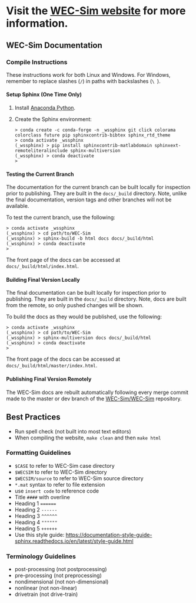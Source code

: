 # Visit the [WEC-Sim website](http://wec-sim.github.io/WEC-Sim) for more information.

## WEC-Sim Documentation

### Compile Instructions

These instructions work for both Linux and Windows. For Windows, remember to
replace slashes (`/`) in paths with backslashes (`\ `).

#### Setup Sphinx (One Time Only)

1. Install [Anaconda Python](https://www.anaconda.com/distribution/).

2. Create the Sphinx environment:
   
   ```
   > conda create -c conda-forge -n _wssphinx git click colorama colorclass future pip sphinxcontrib-bibtex sphinx_rtd_theme 
   > conda activate _wssphinx
   (_wssphinx) > pip install sphinxcontrib-matlabdomain sphinxext-remoteliteralinclude sphinx-multiversion
   (_wssphinx) > conda deactivate
   >
   ```

#### Testing the Current Branch

The documentation for the current branch can be built locally for inspection 
prior to publishing. They are built in the `docs/_build` directory. Note, 
unlike the final documentation, version tags and other branches will not be 
available. 

To test the current branch, use the following:

```
> conda activate _wssphinx
(_wssphinx) > cd path/to/WEC-Sim
(_wssphinx) > sphinx-build -b html docs docs/_build/html
(_wssphinx) > conda deactivate
>
```

The front page of the docs can be accessed at 
`docs/_build/html/index.html`. 

#### Building Final Version Locally

The final documentation can be built locally for inspection prior to 
publishing. They are built in the `docs/_build` directory. Note, docs are built 
from the remote, so only pushed changes will be shown. 

To build the docs as they would be published, use the following:

```
> conda activate _wssphinx
(_wssphinx) > cd path/to/WEC-Sim
(_wssphinx) > sphinx-multiversion docs docs/_build/html
(_wssphinx) > conda deactivate
>
```

The front page of the docs can be accessed at 
`docs/_build/html/master/index.html`. 

#### Publishing Final Version Remotely

The WEC-Sim docs are rebuilt automatically following every merge commit made 
to the master or dev branch of the [WEC-Sim/WEC-Sim](
https://github.com/WEC-Sim/WEC-Sim) repository.


## Best Practices
  - Run spell check (not built into most text editors)
  - When compiling the website, ``make clean`` and then ``make html``

### Formatting Guidelines
  - `$CASE` to refer to WEC-Sim case directory
  - `$WECSIM` to refer to WEC-Sim directory
  - `$WECSIM/source` to refer to WEC-Sim source directory
  - `*.mat` syntax to refer to file extension
  - use ``insert code`` to reference code
  - Title `####` with overline
  - Heading 1 `======`
  - Heading 2 `------`
  - Heading 3 `^^^^^^`
  - Heading 4 `""""""`
  - Heading 5 `++++++`
  - Use this style guide: https://documentation-style-guide-sphinx.readthedocs.io/en/latest/style-guide.html

### Terminology Guidelines
  - post-processing (not postprocessing)
  - pre-processing (not preprocessing)  
  - nondimensional (not non-dimensional)
  - nonlinear (not non-linear)
  - drivetrain (not drive-train)